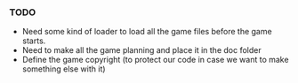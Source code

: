 ### TODO

* Need some kind of loader to load all the game files before the game starts.
* Need to make all the game planning and place it in the doc folder
* Define the game copyright (to protect our code in case we want to make something else with it)